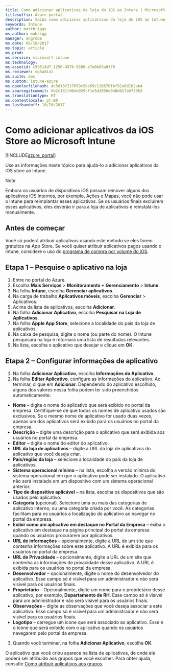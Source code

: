 ```yaml
---
title: Como adicionar aplicativos da loja do iOS ao Intune | Microsoft Docs
titlesuffix: Azure portal
description: Saiba como adicionar aplicativos da loja do iOS ao Intune.
keywords: Intune
author: mattbriggs
ms.author: mabrigg
manager: angrobe
ms.date: 09/18/2017
ms.topic: article
ms.prod: 
ms.service: microsoft-intune
ms.technology: 
ms.assetid: c59514d7-1256-4576-9380-e7a0b85a0378
ms.reviewer: mghadial
ms.suite: ems
ms.custom: intune-azure
ms.openlocfilehash: 4c5d18f217659c9be59c116670fbf92a6d1b2ab4
ms.sourcegitcommit: bb2c181fd6de929cf1e5d3856e048d617eb72063
ms.translationtype: HT
ms.contentlocale: pt-BR
ms.lasthandoff: 10/20/2017
---
```

# <a name="how-to-add-ios-store-apps-to-microsoft-intune"></a>Como adicionar aplicativos da iOS Store ao Microsoft Intune

[!INCLUDE[azure_portal](./includes/azure_portal.md)]


Use as informações neste tópico para ajudá-lo a adicionar aplicativos da iOS store ao Intune.

>[!NOTE]
>Embora os usuários de dispositivos iOS possam remover alguns dos aplicativos iOS internos, por exemplo, Ações e Mapas, você não pode usar o Intune para reimplantar esses aplicativos. Se os usuários finais excluírem esses aplicativos, eles deverão ir para a loja de aplicativos e reinstalá-los manualmente.

## <a name="before-you-start"></a>Antes de começar

Você só poderá atribuir aplicativos usando este método se eles forem gratuitos na App Store. Se você quiser atribuir aplicativos pagos usando o Intune, considere o uso do [programa de compra por volume do iOS](vpp-apps-ios.md).


## <a name="step-1---search-for-the-app-in-the-store"></a>Etapa 1 – Pesquise o aplicativo na loja

1. Entre no portal do Azure.
2. Escolha **Mais Serviços** > **Monitoramento + Gerenciamento** > **Intune**.
3. Na folha **Intune**, escolha **Gerenciar aplicativos**.
4. Na carga de trabalho **Aplicativos móveis**, escolha **Gerenciar** > Aplicativos.
5. Acima da lista de aplicativos, escolha **Adicionar**.
6. Na folha **Adicionar Aplicativo**, escolha **Pesquisar na Loja de Aplicativos**.
7. Na folha **Apple App Store**, selecione a localidade do país da loja de aplicativos.
8. Na caixa de pesquisa, digite o nome (ou parte do nome). O Intune pesquisará na loja e retornará uma lista de resultados relevantes.
9. Na lista, escolha o aplicativo que desejar e clique em **OK**.

## <a name="step-2---configure-app-information"></a>Etapa 2 – Configurar informações de aplicativo

1. Na folha **Adicionar Aplicativo**, escolha **Informações do Aplicativo**.
2. Na folha **Editar Aplicativo**, configure as informações do aplicativo. Ao terminar, clique em **Adicionar**. Dependendo do aplicativo escolhido, alguns dos valores nessa folha podem ter sido preenchidos automaticamente:
- **Nome** – digite o nome do aplicativo que será exibido no portal da empresa. Certifique-se de que todos os nomes de aplicativo usados são exclusivos. Se o mesmo nome de aplicativo for usado duas vezes, apenas um dos aplicativos será exibido para os usuários no portal da empresa.
- **Descrição** – digite uma descrição para o aplicativo que será exibida aos usuários no portal da empresa.
- **Editor** – digite o nome do editor do aplicativo.
- **URL da loja de aplicativos** – digite a URL da loja de aplicativos do aplicativo que você deseja criar.
- **País/região da loja** – selecione a localidade do país da loja de aplicativos.
- **Sistema operacional mínimo** – na lista, escolha a versão mínima do sistema operacional em que o aplicativo pode ser instalado. O aplicativo não será instalado em um dispositivo com um sistema operacional anterior.
- **Tipo de dispositivo aplicável** – na lista, escolha os dispositivos que são usados pelo aplicativo.
- **Categoria** (opcional). Selecione uma ou mais das categorias de aplicativo interno, ou uma categoria criada por você. As categorias facilitam para os usuários a localização do aplicativo ao navegar no portal da empresa.
- **Exibir como um aplicativo em destaque no Portal da Empresa** – exiba o aplicativo em destaque na página principal do portal da empresa quando os usuários procurarem por aplicativos.
- **URL de informações** – opcionalmente, digite a URL de um site que contenha informações sobre este aplicativo. A URL é exibida para os usuários no portal da empresa.
- **URL de Privacidade** – opcionalmente, digite a URL de um site que contenha as informações de privacidade desse aplicativo. A URL é exibida para os usuários no portal da empresa.
- **Desenvolvedor** – opcionalmente, digite o nome do desenvolvedor do aplicativo. Esse campo só é visível para um administrador e não será visível para os usuários finais.
- **Proprietário** – Opcionalmente, digite um nome para o proprietário desse aplicativo, por exemplo, **Departamento de RH**.  Esse campo só é visível para um administrador e não será visível para os usuários finais.
- **Observações** – digite as observações que você deseja associar a este aplicativo. Esse campo só é visível para um administrador e não será visível para os usuários finais.
- **Logotipo** – carregue um ícone que será associado ao aplicativo. Esse é o ícone que será exibido com o aplicativo quando os usuários navegarem pelo portal da empresa.
3. Quando você terminar, na folha **Adicionar Aplicativo**, escolha **OK**.

O aplicativo que você criou aparece na lista de aplicativos, de onde ele poderá ser atribuído aos grupos que você escolher. Para obter ajuda, consulte [Como atribuir aplicativos aos grupos](apps-deploy.md).
